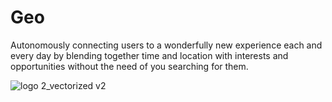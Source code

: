 # Geo
Autonomously connecting users to a wonderfully new experience each and every day by blending together time and location with interests and opportunities without the need of you searching for them.

![logo 2_vectorized v2](https://cloud.githubusercontent.com/assets/19844338/16363922/8c28c3e4-3ba7-11e6-9439-6be00033f4a6.png)
